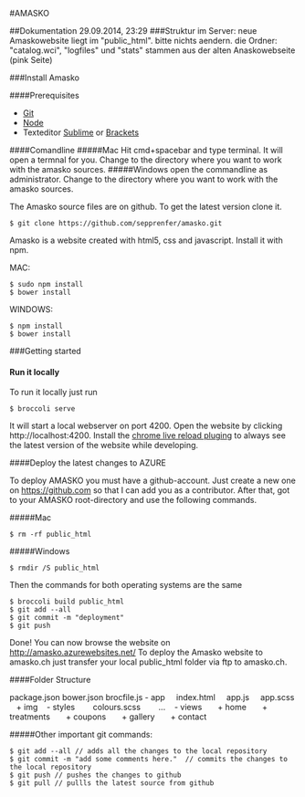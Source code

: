 #AMASKO

##Dokumentation 29.09.2014, 23:29
###Struktur im Server:
neue Amaskowebsite liegt im "public_html". bitte nichts aendern.
die Ordner: "catalog.wci", "logfiles" und "stats" stammen aus der alten Anaskowebseite (pink Seite)


###Install Amasko

####Prerequisites
+ [Git](http://git-scm.com/)
+ [Node](http://nodejs.org/)
+ Texteditor [Sublime](http://www.sublimetext.com/) or [Brackets](http://brackets.io/?lang=en)

####Comandline
#####Mac
Hit cmd+spacebar and type terminal. It will open a termnal for you. Change to the directory where you want to work with the amasko sources.
#####Windows
open the commandline as administrator. Change to the directory where you want to work with the amasko sources.


The Amasko source files are on github. To get the latest version clone it. 
```
$ git clone https://github.com/sepprenfer/amasko.git
```

Amasko is a website created with html5, css and javascript. Install it with npm.

MAC:
```
$ sudo npm install
$ bower install
```
WINDOWS:
```
$ npm install
$ bower install
```


###Getting started
#### Run it locally

To run it locally just run 
```
$ broccoli serve
```
It will start a local webserver on port 4200. Open the website by clicking http://localhost:4200.
Install the [chrome live reload pluging](https://chrome.google.com/webstore/detail/livereload/jnihajbhpnppcggbcgedagnkighmdlei?hl=en) to always see the latest version of the website while developing.

####Deploy the latest changes to AZURE

To deploy AMASKO you must have a github-account. Just create a new one on https://github.com so that I can add you as a contributor.
After that, got to your AMASKO root-directory and use the following commands.

#####Mac
```
$ rm -rf public_html
```

#####Windows
```
$ rmdir /S public_html
```

Then the commands for both operating systems are the same
```
$ broccoli build public_html
$ git add --all
$ git commit -m "deployment"
$ git push
```
Done! You can now browse the website on http://amasko.azurewebsites.net/
To deploy the Amasko website to amasko.ch just transfer your local public_html folder via ftp to amasko.ch.

####Folder Structure

package.json
bower.json
brocfile.js
\- app
&nbsp;&nbsp;&nbsp; index.html
&nbsp;&nbsp;&nbsp; app.js
&nbsp;&nbsp;&nbsp; app.scss
&nbsp;&nbsp;&nbsp;\+ img
&nbsp;&nbsp;&nbsp;\- styles
&nbsp;&nbsp;&nbsp;&nbsp;&nbsp;&nbsp; colours.scss
&nbsp;&nbsp;&nbsp;&nbsp;&nbsp;&nbsp; ...
&nbsp;&nbsp;&nbsp;\- views
&nbsp;&nbsp;&nbsp;&nbsp;&nbsp;&nbsp;\+ home
&nbsp;&nbsp;&nbsp;&nbsp;&nbsp;&nbsp;\+ treatments
&nbsp;&nbsp;&nbsp;&nbsp;&nbsp;&nbsp;\+ coupons
&nbsp;&nbsp;&nbsp;&nbsp;&nbsp;&nbsp;\+ gallery
&nbsp;&nbsp;&nbsp;&nbsp;&nbsp;&nbsp;\+ contact

#####Other important git commands:
```
$ git add --all // adds all the changes to the local repository
$ git commit -m "add some comments here."  // commits the changes to the local repository
$ git push // pushes the changes to github
$ git pull // pullls the latest source from github
```
